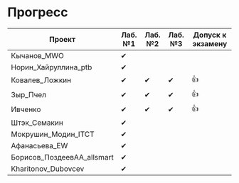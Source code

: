 # Прогресс

Проект                      | Лаб. №1 | Лаб. №2 | Лаб. №3 | Допуск к экзамену
----------------------------| ------- | ------- | ------- | ----------------
Кычанов_MWO                 | ✔       |         |         |
Норин_Хайруллина_ptb        | ✔       |         |         |
Ковалев_Ложкин              | ✔       | ✔       | ✔       | 👍
Зыр_Пчел                    | ✔       | ✔       | ✔       | 👍
Ивченко                     | ✔       | ✔       | ✔       | 👍
Штэк_Семакин                | ✔       |         |         |
Мокрушин_Модин_ITCT         | ✔       |         |         |
Афанасьева_EW               | ✔       |         |         |
Борисов_ПоздеевАА_allsmart  | ✔       |         |         |  
Kharitonov_Dubovcev         | ✔       |         |         |
